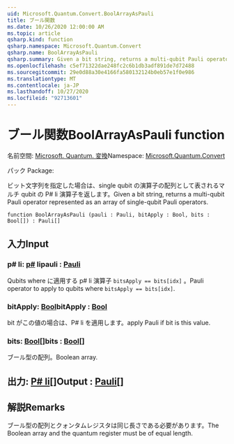 ```yaml
---
uid: Microsoft.Quantum.Convert.BoolArrayAsPauli
title: ブール関数
ms.date: 10/26/2020 12:00:00 AM
ms.topic: article
qsharp.kind: function
qsharp.namespace: Microsoft.Quantum.Convert
qsharp.name: BoolArrayAsPauli
qsharp.summary: Given a bit string, returns a multi-qubit Pauli operator represented as an array of single-qubit Pauli operators.
ms.openlocfilehash: c5ef71322dae248fc2c6b1db3adf891de7d72488
ms.sourcegitcommit: 29e0d88a30e4166fa580132124b0eb57e1f0e986
ms.translationtype: MT
ms.contentlocale: ja-JP
ms.lasthandoff: 10/27/2020
ms.locfileid: "92713601"
---
```

# <a name="boolarrayaspauli-function"></a><span data-ttu-id="02adb-102">ブール関数</span><span class="sxs-lookup"><span data-stu-id="02adb-102">BoolArrayAsPauli function</span></span>

<span data-ttu-id="02adb-103">名前空間: [Microsoft. Quantum. 変換](xref:Microsoft.Quantum.Convert)</span><span class="sxs-lookup"><span data-stu-id="02adb-103">Namespace: [Microsoft.Quantum.Convert](xref:Microsoft.Quantum.Convert)</span></span>

<span data-ttu-id="02adb-104">パック [](https://nuget.org/packages/)</span><span class="sxs-lookup"><span data-stu-id="02adb-104">Package: [](https://nuget.org/packages/)</span></span>


<span data-ttu-id="02adb-105">ビット文字列を指定した場合は、single qubit の演算子の配列として表されるマルチ qubit の P# li 演算子を返します。</span><span class="sxs-lookup"><span data-stu-id="02adb-105">Given a bit string, returns a multi-qubit Pauli operator represented as an array of single-qubit Pauli operators.</span></span>

```qsharp
function BoolArrayAsPauli (pauli : Pauli, bitApply : Bool, bits : Bool[]) : Pauli[]
```


## <a name="input"></a><span data-ttu-id="02adb-106">入力</span><span class="sxs-lookup"><span data-stu-id="02adb-106">Input</span></span>

### <a name="pauli--pauli"></a><span data-ttu-id="02adb-107">p# li: [p#](xref:microsoft.quantum.lang-ref.pauli) li</span><span class="sxs-lookup"><span data-stu-id="02adb-107">pauli : [Pauli](xref:microsoft.quantum.lang-ref.pauli)</span></span>

<span data-ttu-id="02adb-108">Qubits where に適用する p# li 演算子 `bitsApply == bits[idx]` 。</span><span class="sxs-lookup"><span data-stu-id="02adb-108">Pauli operator to apply to qubits where `bitsApply == bits[idx]`.</span></span>


### <a name="bitapply--bool"></a><span data-ttu-id="02adb-109">bitApply: [Bool](xref:microsoft.quantum.lang-ref.bool)</span><span class="sxs-lookup"><span data-stu-id="02adb-109">bitApply : [Bool](xref:microsoft.quantum.lang-ref.bool)</span></span>

<span data-ttu-id="02adb-110">bit がこの値の場合は、P# li を適用します。</span><span class="sxs-lookup"><span data-stu-id="02adb-110">apply Pauli if bit is this value.</span></span>


### <a name="bits--bool"></a><span data-ttu-id="02adb-111">bits: [Bool](xref:microsoft.quantum.lang-ref.bool)[]</span><span class="sxs-lookup"><span data-stu-id="02adb-111">bits : [Bool](xref:microsoft.quantum.lang-ref.bool)[]</span></span>

<span data-ttu-id="02adb-112">ブール型の配列。</span><span class="sxs-lookup"><span data-stu-id="02adb-112">Boolean array.</span></span>



## <a name="output--pauli"></a><span data-ttu-id="02adb-113">出力: [P# li](xref:microsoft.quantum.lang-ref.pauli)[]</span><span class="sxs-lookup"><span data-stu-id="02adb-113">Output : [Pauli](xref:microsoft.quantum.lang-ref.pauli)[]</span></span>



## <a name="remarks"></a><span data-ttu-id="02adb-114">解説</span><span class="sxs-lookup"><span data-stu-id="02adb-114">Remarks</span></span>

<span data-ttu-id="02adb-115">ブール型の配列とクォンタムレジスタは同じ長さである必要があります。</span><span class="sxs-lookup"><span data-stu-id="02adb-115">The Boolean array and the quantum register must be of equal length.</span></span>